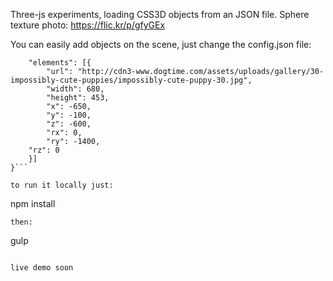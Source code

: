 Three-js experiments, loading CSS3D objects from an JSON file.
Sphere texture photo: https://flic.kr/p/gfyGEx


You can easily add objects on the scene, just change the config.json file:

```{
    "elements": [{
        "url": "http://cdn3-www.dogtime.com/assets/uploads/gallery/30-impossibly-cute-puppies/impossibly-cute-puppy-30.jpg",
        "width": 680,
        "height": 453,
        "x": -650,
        "y": -100,
        "z": -600,
        "rx": 0,
        "ry": -1400,
	"rz": 0
    }]
}```

to run it locally just:

```
npm install
```
then:

```
gulp
```

live demo soon
